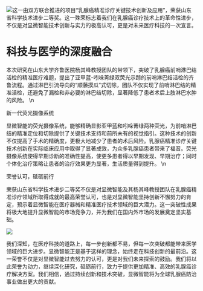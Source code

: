 ![这一由双方联合推进的项目“乳腺癌精准诊疗关键技术创新及应用”，荣获山东省科学技术进步二等奖。这一殊荣标志着我们在乳腺癌诊疗技术上的革命性进步，不仅是对显微智能技术创新与实力的极高认可，更是对未来医疗科技的一次宣言。](/md/4/4_2.png)

# 科技与医学的深度融合

本次研究在山东大学齐鲁医院杨其峰教授团队的带领下，突破了乳腺癌前哨淋巴结活检的精准医疗难题，提出了亚甲蓝-吲哚菁绿双荧光示踪的前哨淋巴结活检的齐鲁流程。通过淋巴引流导向的“顺藤摸瓜”式切除，团队不仅实现了前哨淋巴结的精准活检，还避免了漏检和非必要的淋巴结切除，显著降低了患者术后上肢淋巴水肿的风险。
\n

新一代荧光摄像系统

显微智能的荧光摄像系统，能够精确显影亚甲蓝和吲哚菁绿两种荧光，为前哨淋巴结的精准定位和切除提供了关键技术支持和前所未有的视觉指引。这种技术的创新不仅提高了手术的精确度，更极大地减少了患者的术后风险。乳腺癌精准诊疗关键技术创新在实际临床应用中取得了显著成效，为众多乳腺癌患者带来了福音。荧光摄像系统使得早期诊断的准确性提高，使更多患者得以早期发现、早期治疗；同时个体化治疗策略让患者的治疗效果更为显著，生活质量得到提升。
\n

荣誉认可，砥砺前行

荣获山东省科学技术进步二等奖不仅是对显微智能及其杨其峰教授团队在乳腺癌精准诊疗领域所取得成就的最高荣誉认可，也是对显微智能坚持创新不懈努力的肯定，预示着显微智能在医疗器械和精准医疗技术领域的巨大潜力。这一突破性成果将极大地提升显微智能的市场竞争力，并为我们在国内外市场的发展奠定坚实基础。

![](/md/4/4_3.png)

我们深知，在医疗科技的道路上，每一步创新都不易，但每一次突破都能带来医学领域的巨大进步。显微智能正是基于这样的理念，始终走在科技创新的最前沿。这一荣誉不仅是对显微智能过去努力的认可，更是对我们未来探索的鼓励。我们将以此荣誉为动力，继续深化研究，砥砺前行，致力于提供更加精准、高效的乳腺癌诊疗解决方案。我们相信，通过持续创新和技术突破，显微智能将为全球乳腺癌防治事业做出更大的贡献。
